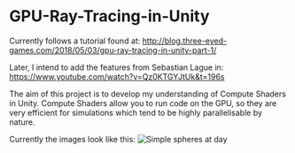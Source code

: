 # GPU-Ray-Tracing-in-Unity
Currently follows a tutorial found at: http://blog.three-eyed-games.com/2018/05/03/gpu-ray-tracing-in-unity-part-1/

Later, I intend to add the features from Sebastian Lague in: https://www.youtube.com/watch?v=Qz0KTGYJtUk&t=196s

The aim of this project is to develop my understanding of Compute Shaders in Unity. Compute Shaders allow you to run code on the GPU, so they are very efficient for simulations which tend to be highly parallelisable by nature.

Currently the images look like this:
![Simple spheres at day](https://github.com/ymumberson/GPU-Ray-Tracing-in-Unity/blob/e5906c1cc3ab705c343a095dcf5c297a91bc1729/Recordings/image_002_0000.jpg)
